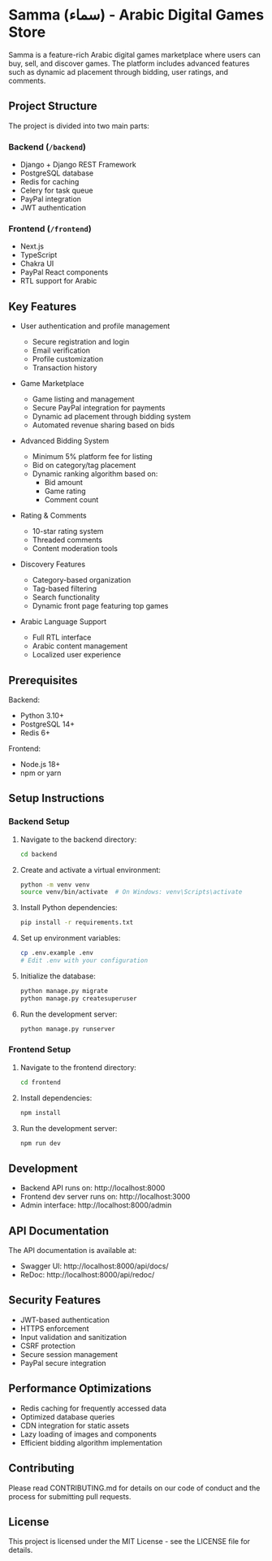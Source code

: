 # Samma (سماء) - Arabic Digital Games Store

Samma is a feature-rich Arabic digital games marketplace where users can buy, sell, and discover games. The platform includes advanced features such as dynamic ad placement through bidding, user ratings, and comments.

## Project Structure

The project is divided into two main parts:

### Backend (`/backend`)
- Django + Django REST Framework
- PostgreSQL database
- Redis for caching
- Celery for task queue
- PayPal integration
- JWT authentication

### Frontend (`/frontend`)
- Next.js
- TypeScript
- Chakra UI
- PayPal React components
- RTL support for Arabic

## Key Features

- User authentication and profile management
  - Secure registration and login
  - Email verification
  - Profile customization
  - Transaction history

- Game Marketplace
  - Game listing and management
  - Secure PayPal integration for payments
  - Dynamic ad placement through bidding system
  - Automated revenue sharing based on bids

- Advanced Bidding System
  - Minimum 5% platform fee for listing
  - Bid on category/tag placement
  - Dynamic ranking algorithm based on:
    - Bid amount
    - Game rating
    - Comment count

- Rating & Comments
  - 10-star rating system
  - Threaded comments
  - Content moderation tools

- Discovery Features  
  - Category-based organization
  - Tag-based filtering
  - Search functionality
  - Dynamic front page featuring top games

- Arabic Language Support
  - Full RTL interface
  - Arabic content management
  - Localized user experience

## Prerequisites

Backend:
- Python 3.10+
- PostgreSQL 14+
- Redis 6+

Frontend:
- Node.js 18+
- npm or yarn

## Setup Instructions

### Backend Setup

1. Navigate to the backend directory:
   ```bash
   cd backend
   ```

2. Create and activate a virtual environment:
   ```bash
   python -m venv venv
   source venv/bin/activate  # On Windows: venv\Scripts\activate
   ```

3. Install Python dependencies:
   ```bash
   pip install -r requirements.txt
   ```

4. Set up environment variables:
   ```bash
   cp .env.example .env
   # Edit .env with your configuration
   ```

5. Initialize the database:
   ```bash
   python manage.py migrate
   python manage.py createsuperuser
   ```

6. Run the development server:
   ```bash
   python manage.py runserver
   ```

### Frontend Setup

1. Navigate to the frontend directory:
   ```bash
   cd frontend
   ```

2. Install dependencies:
   ```bash
   npm install
   ```

3. Run the development server:
   ```bash
   npm run dev
   ```

## Development

- Backend API runs on: http://localhost:8000
- Frontend dev server runs on: http://localhost:3000
- Admin interface: http://localhost:8000/admin

## API Documentation

The API documentation is available at:
- Swagger UI: http://localhost:8000/api/docs/
- ReDoc: http://localhost:8000/api/redoc/

## Security Features

- JWT-based authentication
- HTTPS enforcement
- Input validation and sanitization
- CSRF protection
- Secure session management
- PayPal secure integration

## Performance Optimizations

- Redis caching for frequently accessed data
- Optimized database queries
- CDN integration for static assets
- Lazy loading of images and components
- Efficient bidding algorithm implementation

## Contributing

Please read CONTRIBUTING.md for details on our code of conduct and the process for submitting pull requests.

## License

This project is licensed under the MIT License - see the LICENSE file for details. 